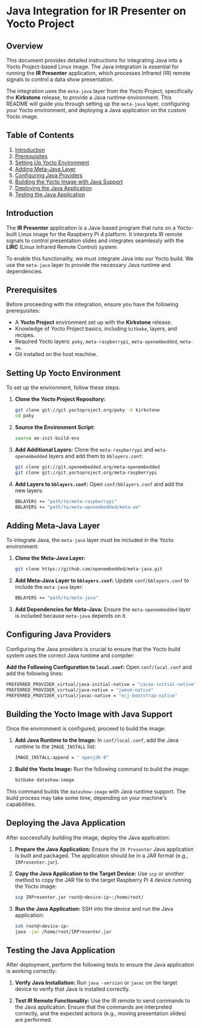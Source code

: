 # **Java Integration for IR Presenter on Yocto Project**

## **Overview**

This document provides detailed instructions for integrating Java into a Yocto Project-based Linux image. The Java integration is essential for running the **IR Presenter** application, which processes Infrared (IR) remote signals to control a data show presentation.

The integration uses the `meta-java` layer from the Yocto Project, specifically the **Kirkstone** release, to provide a Java runtime environment. This README will guide you through setting up the `meta-java` layer, configuring your Yocto environment, and deploying a Java application on the custom Yocto image.

## **Table of Contents**

1. [Introduction](#introduction)
2. [Prerequisites](#prerequisites)
3. [Setting Up Yocto Environment](#setting-up-yocto-environment)
4. [Adding Meta-Java Layer](#adding-meta-java-layer)
5. [Configuring Java Providers](#configuring-java-providers)
6. [Building the Yocto Image with Java Support](#building-the-yocto-image-with-java-support)
7. [Deploying the Java Application](#deploying-the-java-application)
8. [Testing the Java Application](#testing-the-java-application)

## **Introduction**

The **IR Presenter** application is a Java-based program that runs on a Yocto-built Linux image for the Raspberry Pi 4 platform. It interprets IR remote signals to control presentation slides and integrates seamlessly with the **LIRC** (Linux Infrared Remote Control) system.

To enable this functionality, we must integrate Java into our Yocto build. We use the `meta-java` layer to provide the necessary Java runtime and dependencies.

## **Prerequisites**

Before proceeding with the integration, ensure you have the following prerequisites:

- A **Yocto Project** environment set up with the **Kirkstone** release.
- Knowledge of Yocto Project basics, including `bitbake`, layers, and recipes.
- Required Yocto layers: `poky`, `meta-raspberrypi`, `meta-openembedded`, `meta-oe`.
- Git installed on the host machine.

## **Setting Up Yocto Environment**

To set up the environment, follow these steps:

1. **Clone the Yocto Project Repository:**
   ```bash
   git clone git://git.yoctoproject.org/poky -b kirkstone
   cd poky
   ```

2. **Source the Environment Script:**
   ```bash
   source oe-init-build-env
   ```

3. **Add Additional Layers:**
   Clone the `meta-raspberrypi` and `meta-openembedded` layers and add them to `bblayers.conf`:
   ```bash
   git clone git://git.openembedded.org/meta-openembedded
   git clone git://git.yoctoproject.org/meta-raspberrypi
   ```

4. **Add Layers to `bblayers.conf`:**
   Open `conf/bblayers.conf` and add the new layers:
   ```bash
   BBLAYERS += "path/to/meta-raspberrypi"
   BBLAYERS += "path/to/meta-openembedded/meta-oe"
   ```

## **Adding Meta-Java Layer**

To integrate Java, the `meta-java` layer must be included in the Yocto environment:

1. **Clone the Meta-Java Layer:**
   ```bash
   git clone https://github.com/openembedded/meta-java.git
   ```

2. **Add Meta-Java Layer to `bblayers.conf`:**
   Update `conf/bblayers.conf` to include the `meta-java` layer:
   ```bash
   BBLAYERS += "path/to/meta-java"
   ```

3. **Add Dependencies for Meta-Java:**
   Ensure the `meta-openembedded` layer is included because `meta-java` depends on it.

## **Configuring Java Providers**

Configuring the Java providers is crucial to ensure that the Yocto build system uses the correct Java runtime and compiler:

  **Add the Following Configuration to `local.conf`:**
   Open `conf/local.conf` and add the following lines:
   ```bash
   PREFERRED_PROVIDER_virtual/java-initial-native = "cacao-initial-native"
   PREFERRED_PROVIDER_virtual/java-native = "jamvm-native"
   PREFERRED_PROVIDER_virtual/javac-native = "ecj-bootstrap-native"
   ```

## **Building the Yocto Image with Java Support**

Once the environment is configured, proceed to build the image:

1. **Add Java Runtime to the Image:**
   In `conf/local.conf`, add the Java runtime to the `IMAGE_INSTALL` list:
   ```bash
   IMAGE_INSTALL:append = " openjdk-8"
   ```

2. **Build the Yocto Image:**
   Run the following command to build the image:
   ```bash
   bitbake datashow-image
   ```

This command builds the `datashow-image` with Java runtime support. The build process may take some time, depending on your machine's capabilities.

## **Deploying the Java Application**

After successfully building the image, deploy the Java application:

1. **Prepare the Java Application:**
   Ensure the `IR Presenter` Java application is built and packaged. The application should be in a JAR format (e.g., `IRPresenter.jar`).

2. **Copy the Java Application to the Target Device:**
   Use `scp` or another method to copy the JAR file to the target Raspberry Pi 4 device running the Yocto image:
   ```bash
   scp IRPresenter.jar root@<device-ip>:/home/root/
   ```

3. **Run the Java Application:**
   SSH into the device and run the Java application:
   ```bash
   ssh root@<device-ip>
   java -jar /home/root/IRPresenter.jar
   ```

## **Testing the Java Application**

After deployment, perform the following tests to ensure the Java application is working correctly:

1. **Verify Java Installation:**
   Run `java -version` or `javac` on the target device to verify that Java is installed correctly.

2. **Test IR Remote Functionality:**
   Use the IR remote to send commands to the Java application. Ensure that the commands are interpreted correctly, and the expected actions (e.g., moving presentation slides) are performed.

